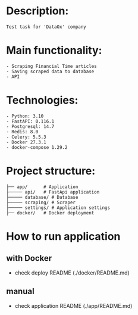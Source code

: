 # Description:
    Test task for 'DataOx' company
# Main functionality:
    - Scraping Financial Time articles
    - Saving scraped data to database
    - API
# Technologies:
    - Python: 3.10
    - FastAPI: 0.116.1
    - Postgresql: 14.7
    - Redis: 8.0
    - Celery: 5.5.3
    - Docker 27.3.1
    - docker-compose 1.29.2
# Project structure:
    ├── app/      # Application
    ├───── api/   # FastApi application
    ├───── database/ # Database
    ├───── scraping/ # Scraper
    ├───── settings/ # Application settings
    ├── docker/   # Docker deployment
# How to run application
 ## with Docker
- check deploy README (./docker/README.md)
 ## manual
- check application README (./app/README.md)
 